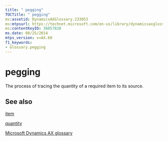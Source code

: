 ```yaml
---
title: " pegging"
TOCTitle: " pegging"
ms:assetid: DynamicsAXGlossary.233053
ms:mtpsurl: https://technet.microsoft.com/en-us/library/dynamicsaxglossary.233053(v=AX.60)
ms:contentKeyID: 36057820
ms.date: 08/25/2014
mtps_version: v=AX.60
f1_keywords:
- Glossary.pegging
---
```


# pegging

The process of tracing the quantity of a required item to its source.

## See also

[item](item.md)

[quantity](quantity.md)

[Microsoft Dynamics AX glossary](glossary/microsoft-dynamics-ax-glossary.md)

  


